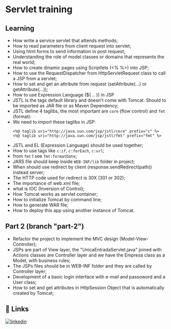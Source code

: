 # Servlet training

## Learning

- How write a service servlet that attends methods;
- How to read parameters from client request into servlet;
- Using html forms to send information in post request;
- Understanding the role of model classes or domains that represents the real world;
- How to create dinamic pages using Scriptlets (<% %>) into JSP;
- How to use the RequestDispatcher from HttpServletRequest class to call a JSP from a servlet;
- How to set and get an attribute from request (setAttribute(...) or getAttribute(...)); 
- How to use Expression Language (${ .. }) in JSP
- JSTL is the tags default library and doesn't come with Tomcat. Should to be imported as JAR file or as Maven Dependency;
- JSTL define 4 taglibs, the most important are `core` (flow control) and `fmt` (format):
- We need to import these taglibs in JSP:
  ```
  <%@ taglib uri="http://java.sun.com/jsp/jstl/core" prefix="c" %>
  <%@ taglib uri="http://java.sun.com/jsp/jstl/fmt" prefix="fmt" %>
  ```
- JSTL and EL (Expression Language) should be used together;
- How to use tags like `c:if`, `c:forEach`, `c:url`;
- from `fmt` I see `fmt:formatDate`;
- JARS file should keep inside `WEB-INF/lib` folder in project;
- When should use redirect by client (response.sendRedirect(path)) instead server;
- The HTTP code used for redirect is 30X (301 or 302);
- The importance of web.xml file;
- what is IOC (Inversion of Control);
- How Tomcat works as servlet container;
- How to initialize Tomcat by command line;
- How to generate WAR file;
- How to deploy this app using another instance of Tomcat.

## Part 2 (branch "part-2")
- Refactor the project to implement the MVC design (Model-View-Controller);
- JSPs are part of View layer, the "UnicaEntradaServlet.java" joined with Actions classes are Controller layer and we have the Empresa class as a Model, with business rules;
- The JSPs files should be in WEB-INF folder and they are called by Controller layer;
- Development of a basic login interface with e-mail and passoword and a User class;
- How to set and get attributes in HttpSession Object that is automatically created by Tomcat;

## 🔗 Links
[![linkedin](https://img.shields.io/badge/linkedin-0A66C2?style=for-the-badge&logo=linkedin&logoColor=white)](https://www.linkedin.com/in/vitorgonzaga/)
